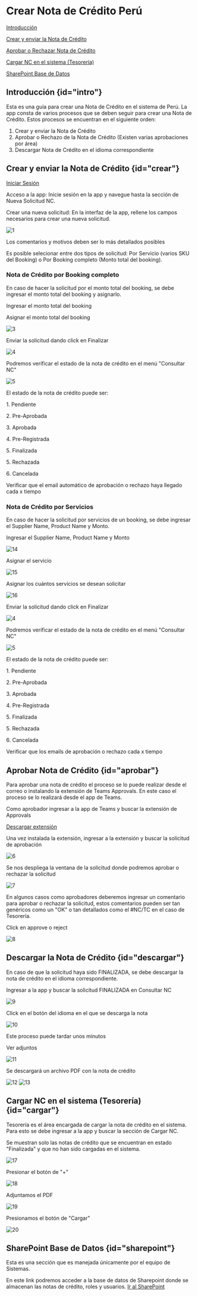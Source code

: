 # Crear Nota de Crédito Perú

<procedure>
    <step>
        <p><a href="#intro">Introducción</a></p>
    </step>
    <step>
        <p><a href="#crear">Crear y enviar la Nota de Crédito</a></p>
    </step>
    <step>
        <p><a href="#aprobar">Aprobar o Rechazar Nota de Crédito</a></p>
    </step>
    <step>
        <p><a href="#cargar"> Cargar NC en el sistema (Tesorería)</a></p>
    </step>
    <step>
        <p><a href="#sharepoint">SharePoint Base de Datos</a></p>
    </step>

</procedure>


## Introducción {id="intro"}

Esta es una guía para crear una Nota de Crédito en el sistema de Perú. La app consta de varios procesos
que se deben seguir para crear una Nota de Crédito. Estos procesos se encuentran en el siguiente orden:
1. Crear y enviar la Nota de Crédito
2. Aprobar o Rechazo de la Nota de Crédito (Existen varias aprobaciones por área)
3. Descargar Nota de Crédito en el idioma correspondiente

## Crear y enviar la Nota de Crédito {id="crear"}
[Iniciar Sesión](https://apps.powerapps.com/play/e/default-2a967794-c4d1-4bc2-8036-1a5201a5d767/a/fb550e6a-807f-4f1d-9d30-3e919b9a6a43?tenantId=2a967794-c4d1-4bc2-8036-1a5201a5d767&hint=23295a47-e9f9-4c4e-9cf4-43d1b2bdd16c&sourcetime=1697120679095)
<procedure>
    <step>
        <p>Acceso a la app: Inicie sesión en la app y navegue hasta la sección de Nueva Solicitud NC.</p>
    </step>
    <step>
        <p>Crear una nueva solicitud: En la interfaz de la app, rellene los campos necesarios para crear una nueva solicitud.</p>
        <img src="../images/NOTA_CREDITO_PERU/1.png" alt="1"/>
        <warning>
            <p>Los comentarios y motivos deben ser lo más detallados posibles </p>
        </warning>
        <warning>
            <p>Es posible selecionar entre dos tipos de solicitud: Por Servicio (varios SKU del Booking) o Por Booking completo (Monto total del booking).</p>
        </warning>
    </step>
</procedure>

### Nota de Crédito por Booking completo
En caso de hacer la solicitud por el monto total del booking, se debe ingresar el monto total del booking y asignarlo.
<procedure>
    <step>
        <p> Ingresar el monto total del booking </p>
    </step>
    <step>
        <p> Asignar el monto total del booking </p>
        <img src="../images/NOTA_CREDITO_PERU/3.png" alt="3"/>
    </step>
    <step>
        <p> Enviar la solicitud dando click en Finalizar</p>
        <img src="../images/NOTA_CREDITO_PERU/4.png" alt="4"/>
    </step>
    <step>
        <p>Podremos verificar el estado de la nota de crédito en el menú "Consultar NC"</p>
        <img src="../images/NOTA_CREDITO_PERU/5.png" alt="5"/>
        <warning>
            <p>El estado de la nota de crédito puede ser: </p>
            <p>1. Pendiente </p>
            <p>2. Pre-Aprobada </p>
            <p>3. Aprobada </p>
            <p>4. Pre-Registrada </p>
            <p>5. Finalizada </p>
            <p>5. Rechazada </p>
            <p>6. Cancelada </p>
        </warning>
    </step>
    <step>
        <p>Verificar que el email automático de aprobación o rechazo haya llegado cada x tiempo</p>
    </step>
</procedure>

### Nota de Crédito por Servicios

En caso de hacer la solicitud por servicios de un booking, se debe ingresar el Supplier Name, Product Name y Monto.
<procedure>
    <step>
        <p> Ingresar el Supplier Name, Product Name y Monto </p>
        <img src="../images/NOTA_CREDITO_PERU/14.png" alt="14"/>
    </step>
    <step>
        <p> Asignar el servicio </p>
        <img src="../images/NOTA_CREDITO_PERU/15.png" alt="15"/>
        <warning>
              <p>Asignar los cuántos servicios se desean solicitar</p>
              <img src="../images/NOTA_CREDITO_PERU/16.png" alt="16"/>
        </warning>
    </step>
    <step>
        <p> Enviar la solicitud dando click en Finalizar</p>
        <img src="../images/NOTA_CREDITO_PERU/4.png" alt="4"/>
    </step>
    <step>
        <p>Podremos verificar el estado de la nota de crédito en el menú "Consultar NC"</p>
        <img src="../images/NOTA_CREDITO_PERU/5.png" alt="5"/>
        <warning>
            <p>El estado de la nota de crédito puede ser: </p>
            <p>1. Pendiente </p>
            <p>2. Pre-Aprobada </p>
            <p>3. Aprobada </p>
            <p>4. Pre-Registrada </p>
            <p>5. Finalizada </p>
            <p>5. Rechazada </p>
            <p>6. Cancelada </p>
        </warning>
    </step>
    <step>
        <p>Verificar que los emails de aprobación o rechazo cada x tiempo</p>
    </step>
</procedure>

## Aprobar Nota de Crédito {id="aprobar"}

Para aprobar una nota de crédito el proceso se lo puede realizar desde el correo o instalando la extensión de Teams Approvals.
En este caso el proceso se lo realizará desde el app de Teams.

<procedure>
    <step>
        <p>Como aprobador ingresar a la app de Teams y buscar la extensión de Approvals</p>
        <a href="https://teams.microsoft.com/l/app/7c316234-ded0-4f95-8a83-8453d0876592?source=app-details-dialog">Descargar extensión</a>
    </step>
    <step>
        <p>Una vez instalada la extensión, ingresar a la extensión y buscar la solicitud de aprobación</p>
        <img src="../images/NOTA_CREDITO_PERU/6.png" alt="6"/>
    </step>
    <step>
        <p>Se nos despliega la ventana de la solicitud donde podremos aprobar o rechazar la solicitud</p>
        <img src="../images/NOTA_CREDITO_PERU/7.png" alt="7"/>
        <warning>
            <p>En algunos casos como aprobadores deberemos ingresar un comentario para aprobar o rechazar la solicitud, estos comentarios pueden ser
                tan genéricos como un "OK" o tan detallados como el #NC/TC en el caso de Tesorería.</p> 
        </warning>
    </step>
    <step>
        <p>Click en approve o reject </p>
        <img src="../images/NOTA_CREDITO_PERU/8.png" alt="8"/>
    </step>

</procedure>

## Descargar la Nota de Crédito {id="descargar"}
En caso de que la solicitud haya sido FINALIZADA, se debe descargar la nota de crédito en el idioma correspondiente.
<procedure>
    <step>
        <p> Ingresar a la app y buscar la solicitud FINALIZADA en Consultar NC </p>
        <img src="../images/NOTA_CREDITO_PERU/9.png" alt="9"/>
    </step>
    <step>
        <p> Click en el botón del idioma en el que se descarga la nota </p>
        <img src="../images/NOTA_CREDITO_PERU/10.png" alt="10"/>
        <warning>
            <p>Este proceso puede tardar unos minutos</p>
        </warning>
    </step>
    <step>
        <p> Ver adjuntos </p>
        <img src="../images/NOTA_CREDITO_PERU/11.png" alt="11"/>
    </step>
    <step>
        <p> Se descargará un archivo PDF con la nota de crédito </p>
        <img src="../images/NOTA_CREDITO_PERU/12.png" alt="12"/>
        <img src="../images/NOTA_CREDITO_PERU/13.png" alt="13"/>
    </step>
</procedure>


## Cargar NC en el sistema (Tesorería) {id="cargar"}

Tesorería es el área encargada de cargar la nota de crédito en el sistema. Para esto se debe ingresar a la app y buscar la sección de Cargar NC.



<procedure>
    <step>
        <p>Se muestran solo las notas de crédito que se encuentran en estado "Finalizada" y que no han sido cargadas en el sistema.</p>
        <img src="../images/NOTA_CREDITO_PERU/17.png" alt="17"/>
    </step>
    <step>
        <p>Presionar el botón de "+"</p>
        <img src="../images/NOTA_CREDITO_PERU/18.png" alt="18"/>
    </step>
    <step>
        <p>Adjuntamos el PDF</p>
        <img src="../images/NOTA_CREDITO_PERU/19.png" alt="19"/>
    </step>
    <step>
        <p>Presionamos el botón de "Cargar"</p>
        <img src="../images/NOTA_CREDITO_PERU/20.png" alt="20"/>
    </step>
</procedure>



## SharePoint Base de Datos {id="sharepoint"}

Esta es una sección que es manejada únicamente por el equipo de Sistemas.

En este link podremos acceder a la base de datos de Sharepoint donde se almacenan las notas de crédito, roles y usuarios.
[Ir al SharePoint](https://mt.sharepoint.com/app/pe-notasdecredito/Lists/App_NC_Aprobadores/AllItems.aspx)




